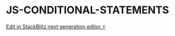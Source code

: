# JS-CONDITIONAL-STATEMENTS

[Edit in StackBlitz next generation editor ⚡️](https://stackblitz.com/~/github.com/DANIELSUPREETH/JS-CONDITIONAL-STATEMENTS)